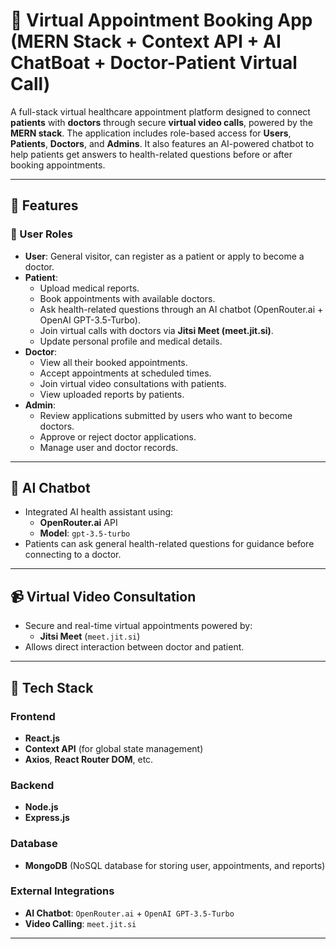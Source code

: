 # 🏥 Virtual Appointment Booking App (MERN Stack + Context API + AI ChatBoat + Doctor-Patient Virtual Call)

A full-stack virtual healthcare appointment platform designed to connect **patients** with **doctors** through secure **virtual video calls**, powered by the **MERN stack**. The application includes role-based access for **Users**, **Patients**, **Doctors**, and **Admins**. It also features an AI-powered chatbot to help patients get answers to health-related questions before or after booking appointments.

---

## 🚀 Features

### 👤 User Roles
- **User**: General visitor, can register as a patient or apply to become a doctor.
- **Patient**:
  - Upload medical reports.
  - Book appointments with available doctors.
  - Ask health-related questions through an AI chatbot (OpenRouter.ai + OpenAI GPT-3.5-Turbo).
  - Join virtual calls with doctors via **Jitsi Meet (meet.jit.si)**.
  - Update personal profile and medical details.
- **Doctor**:
  - View all their booked appointments.
  - Accept appointments at scheduled times.
  - Join virtual video consultations with patients.
  - View uploaded reports by patients.
- **Admin**:
  - Review applications submitted by users who want to become doctors.
  - Approve or reject doctor applications.
  - Manage user and doctor records.

---

## 🤖 AI Chatbot
- Integrated AI health assistant using:
  - **OpenRouter.ai** API
  - **Model**: `gpt-3.5-turbo`
- Patients can ask general health-related questions for guidance before connecting to a doctor.

---

## 📹 Virtual Video Consultation
- Secure and real-time virtual appointments powered by:
  - **Jitsi Meet** (`meet.jit.si`)
- Allows direct interaction between doctor and patient.

---

## 🧰 Tech Stack

### Frontend
- **React.js**
- **Context API** (for global state management)
- **Axios**, **React Router DOM**, etc.

### Backend
- **Node.js**
- **Express.js**

### Database
- **MongoDB** (NoSQL database for storing user, appointments, and reports)

### External Integrations
- **AI Chatbot**: `OpenRouter.ai` + `OpenAI GPT-3.5-Turbo`
- **Video Calling**: `meet.jit.si`

---


